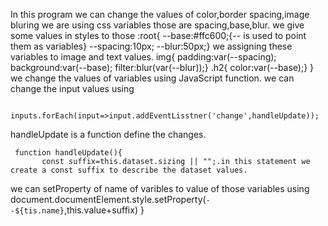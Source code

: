 In this program we can change the values of color,border spacing,image bluring
we are using css variables those are spacing,base,blur.
we give some values in styles to those
        :root{
                  --base:#ffc600;{-- is used to point them as variables}
                  --spacing:10px;
                  --blur:50px;}
 we assigning these variables to image and text values.
          img{
                padding:var(--spacing);
                background:var(--base);
                filter:blur(var(--blur));}
            .h2{
                  color:var(--base);}
                }
 we change the values of variables using JavaScript function.
 we can change the input values using
           
           inputs.forEach(input=>input.addEventLisstner('change',handleUpdate));
 handleUpdate is a function define the changes.
     
     
     function handleUpdate(){
           const suffix=this.dataset.sizing || "";.in this statement we create a const suffix to describe the dataset values.
we can setProperty of name of varibles to value of those variables using
            document.documentElement.style.setProperty(`--${tis.name}`,this.value+suffix)
            }
                
